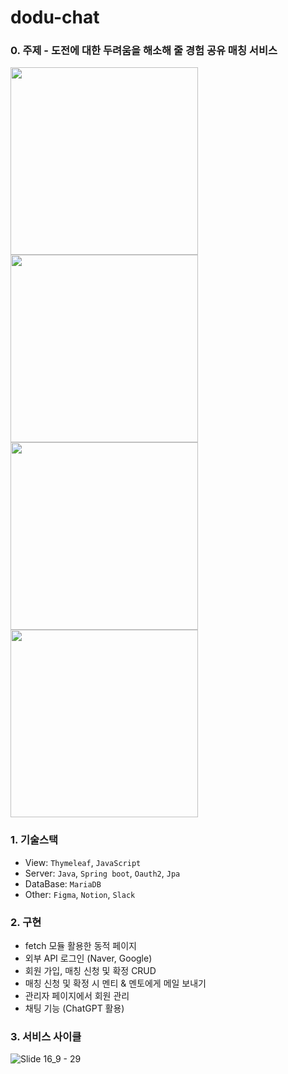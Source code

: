 # dodu-chat

### 0. 주제 - 도전에 대한 두려움을 해소해 줄 경험 공유 매칭 서비스

  <p>
    <img height="300px" src="https://velog.velcdn.com/images/amoeba25/post/d294fa85-448c-4c73-9b6c-0f56a883a0c9/image.png">
    <img height="300px" src="https://velog.velcdn.com/images/amoeba25/post/ec2883c6-f21f-4476-b1e9-598b1e91e94b/image.png">
    <img height="300px" src="https://velog.velcdn.com/images/amoeba25/post/d3a38c4a-425d-47c2-a3a6-372b64667f7a/image.png">
    <img height="300px" src="https://velog.velcdn.com/images/amoeba25/post/c1262af3-031e-4717-9d37-0a17addf9247/image.png">
  </p>

### 1. 기술스택

- View: `Thymeleaf`, `JavaScript`
- Server: `Java`, `Spring boot`, `Oauth2`, `Jpa`
- DataBase: `MariaDB`
- Other: `Figma`, `Notion`, `Slack`

### 2. 구현

- fetch 모듈 활용한 동적 페이지
- 외부 API 로그인 (Naver, Google)
- 회원 가입, 매칭 신청 및 확정 CRUD
- 매칭 신청 및 확정 시 멘티 & 멘토에게 메일 보내기
- 관리자 페이지에서 회원 관리
- 채팅 기능 (ChatGPT 활용)

### 3. 서비스 사이클

![Slide 16_9 - 29](https://velog.velcdn.com/images/amoeba25/post/d3726376-067b-40e1-98ab-bddce9cdd5b0/image.png)
